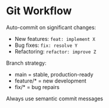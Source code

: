 # Git Workflow

Auto-commit on significant changes:

- New features: `feat: implement X`
- Bug fixes: `fix: resolve Y`
- Refactoring: `refactor: improve Z`

Branch strategy:

- main = stable, production-ready
- feature/\* = new development
- fix/\* = bug repairs

Always use semantic commit messages
